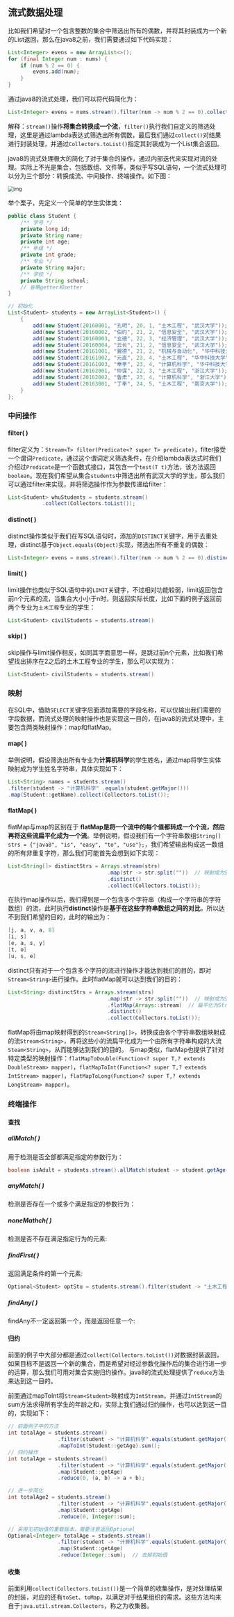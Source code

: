 ## 流式数据处理

<!--在我接触到java8流式处理的时候，我的第一感觉是流式处理让集合操作变得简洁了许多，通常我们需要多行代码才能完成的操作，借助于流式处理可以在一行中实现。-->

比如我们希望对一个包含整数的集合中筛选出所有的偶数，并将其封装成为一个新的List返回，那么在java8之前，我们需要通过如下代码实现：

```java
List<Integer> evens = new ArrayList<>();
for (final Integer num : nums) {
    if (num % 2 == 0) {
        evens.add(num);
    }
}
```

通过java8的流式处理，我们可以将代码简化为：

```java
List<Integer> evens = nums.stream().filter(num -> num % 2 == 0).collect(Collectors.toList());
```

解释：`stream()`操作**将集合转换成一个流**，`filter()`执行我们自定义的筛选处理，这里是通过lambda表达式筛选出所有偶数，最后我们通过`collect()`对结果进行封装处理，并通过`Collectors.toList()`指定其封装成为一个List集合返回。

java8的流式处理极大的简化了对于集合的操作，通过内部迭代来实现对流的处理。实际上不光是集合，包括数组、文件等，类似于写SQL语句，一个流式处理可以分为三个部分：转换成流、中间操作、终端操作。如下图：

<img src="https://images2015.cnblogs.com/blog/848293/201611/848293-20161103143545315-2110948414.png" alt="img" style="zoom: 80%;" /> 



举个栗子，先定义一个简单的学生实体类：

```java
public class Student {
    /** 学号 */
    private long id;
    private String name;
    private int age;
    /** 年级 */
    private int grade;
    /** 专业 */
    private String major;
    /** 学校 */
    private String school;
    // 省略getter和setter
}

// 初始化
List<Student> students = new ArrayList<Student>() {
    {
        add(new Student(20160001, "孔明", 20, 1, "土木工程", "武汉大学"));
        add(new Student(20160002, "伯约", 21, 2, "信息安全", "武汉大学"));
        add(new Student(20160003, "玄德", 22, 3, "经济管理", "武汉大学"));
        add(new Student(20160004, "云长", 21, 2, "信息安全", "武汉大学"));
        add(new Student(20161001, "翼德", 21, 2, "机械与自动化", "华中科技大学"));
        add(new Student(20161002, "元直", 23, 4, "土木工程", "华中科技大学"));
        add(new Student(20161003, "奉孝", 23, 4, "计算机科学", "华中科技大学"));
        add(new Student(20162001, "仲谋", 22, 3, "土木工程", "浙江大学"));
        add(new Student(20162002, "鲁肃", 23, 4, "计算机科学", "浙江大学"));
        add(new Student(20163001, "丁奉", 24, 5, "土木工程", "南京大学"));
    }
};
```



### 中间操作

#### filter( )

filter定义为：`Stream<T> filter(Predicate<? super T> predicate)`，filter接受一个谓词`Predicate`，通过这个谓词定义筛选条件，在介绍lambda表达式时我们介绍过`Predicate`是一个函数式接口，其包含一个`test(T t)`方法，该方法返回`boolean`。现在我们希望从集合`students`中筛选出所有武汉大学的学生，那么我们可以通过filter来实现，并将筛选操作作为参数传递给filter：

```java
List<Student> whuStudents = students.stream()                                    .filter(student -> "武汉大学".equals(student.getSchool()))                         
           .collect(Collectors.toList());
```

#### distinct( )

distinct操作类似于我们在写SQL语句时，添加的`DISTINCT`关键字，用于去重处理，distinct基于`Object.equals(Object)`实现，筛选出所有不重复的偶数：

```java
List<Integer> evens = nums.stream().filter(num -> num % 2 == 0).distinct()               .collect(Collectors.toList());
```

#### limit( )

 limit操作也类似于SQL语句中的`LIMIT`关键字，不过相对功能较弱，limit返回包含前n个元素的流，当集合大小小于n时，则返回实际长度，比如下面的例子返回前两个专业为`土木工程`专业的学生：

```java
List<Student> civilStudents = students.stream()                                    .filter(student -> "土木工程".equals(student.getMajor())).limit(2)                          .collect(Collectors.toList());
```

#### skip( )

skip操作与limit操作相反，如同其字面意思一样，是跳过前n个元素，比如我们希望找出排序在2之后的土木工程专业的学生，那么可以实现为：

```java
List<Student> civilStudents = students.stream()                                    .filter(student -> "土木工程".equals(student.getMajor()))                                    .skip(2).collect(Collectors.toList());
```



### 映射

在SQL中，借助`SELECT`关键字后面添加需要的字段名称，可以仅输出我们需要的字段数据，而流式处理的映射操作也是实现这一目的，在java8的流式处理中，主要包含两类映射操作：map和flatMap。

#### map( )

举例说明，假设筛选出所有专业为**计算机科学**的学生姓名，通过map将学生实体映射成为学生姓名字符串，具体实现如下：

```java
List<String> names = students.stream()
.filter(student -> "计算机科学" .equals(student.getMajor()))
.map(Student::getName).collect(Collectors.toList());
```



#### flatMap( )

flatMap与map的区别在于 **flatMap是将一个流中的每个值都转成一个个流，然后再将这些流扁平化成为一个流**。举例说明，假设我们有一个字符串数组`String[] strs = {"java8", "is", "easy", "to", "use"};`，我们希望输出构成这一数组的所有非重复字符，那么我们可能首先会想到如下实现：

```java
List<String[]> distinctStrs = Arrays.stream(strs)
                                .map(str -> str.split(""))  // 映射成为Stream<String[]>
                                .distinct()
                                .collect(Collectors.toList());
```

在执行map操作以后，我们得到是一个包含多个字符串（构成一个字符串的字符数组）的流，此时执行**distinct**操作是**基于在这些字符串数组之间的对比**，所以达不到我们希望的目的，此时的输出为：

```java
[j, a, v, a, 8]
[i, s]
[e, a, s, y]
[t, o]
[u, s, e]
```

distinct只有对于一个包含多个字符的流进行操作才能达到我们的目的，即对`Stream<String>`进行操作。此时flatMap就可以达到我们的目的：

```java
List<String> distinctStrs = Arrays.stream(strs)
                                .map(str -> str.split(""))  // 映射成为Stream<String[]>
                                .flatMap(Arrays::stream)  // 扁平化为Stream<String>
                                .distinct()
                                .collect(Collectors.toList());
```

flatMap将由map映射得到的`Stream<String[]>`，转换成由各个字符串数组映射成的流`Stream<String>`，再将这些小的流扁平化成为一个由所有字符串构成的大流`Steam<String>`，从而能够达到我们的目的。
与map类似，flatMap也提供了针对特定类型的映射操作：`flatMapToDouble(Function<? super T,? extends DoubleStream> mapper)`，`flatMapToInt(Function<? super T,? extends IntStream> mapper)`，`flatMapToLong(Function<? super T,? extends LongStream> mapper)`。



### 终端操作

#### 查找

##### allMatch( )

用于检测是否全部都满足指定的参数行为：

```java
boolean isAdult = students.stream().allMatch(student -> student.getAge() >= 18);
```

##### anyMatch( )

检测是否存在一个或多个满足指定的参数行为：

##### noneMathch( )

检测是否不存在满足指定行为的元素:

##### findFirst( )

返回满足条件的第一个元素:

```java
Optional<Student> optStu = students.stream().filter(student -> "土木工程".equals(student.getMajor())).findFirst();
```

##### findAny( )

findAny不一定返回第一个，而是返回任意一个:



#### 归约

前面的例子中大部分都是通过`collect(Collectors.toList())`对数据封装返回，如果目标不是返回一个新的集合，而是希望对经过参数化操作后的集合进行进一步的运算，那么我们可用对集合实施归约操作。java8的流式处理提供了`reduce`方法来达到这一目的。

前面通过mapToInt将`Stream<Student>`映射成为`IntStream`，并通过`IntStream`的sum方法求得所有学生的年龄之和，实际上我们通过归约操作，也可以达到这一目的，实现如下：

```java
// 前面例子中的方法
int totalAge = students.stream()
                .filter(student -> "计算机科学".equals(student.getMajor()))
                .mapToInt(Student::getAge).sum();
// 归约操作
int totalAge = students.stream()
                .filter(student -> "计算机科学".equals(student.getMajor()))
                .map(Student::getAge)
                .reduce(0, (a, b) -> a + b);

// 进一步简化
int totalAge2 = students.stream()
                .filter(student -> "计算机科学".equals(student.getMajor()))
                .map(Student::getAge)
                .reduce(0, Integer::sum);

// 采用无初始值的重载版本，需要注意返回Optional
Optional<Integer> totalAge = students.stream()
                .filter(student -> "计算机科学".equals(student.getMajor()))
                .map(Student::getAge)
                .reduce(Integer::sum);  // 去掉初始值
```



#### 收集

前面利用`collect(Collectors.toList())`是一个简单的收集操作，是对处理结果的封装，对应的还有`toSet`、`toMap`，以满足对于结果组织的需求。这些方法均来自于`java.util.stream.Collectors`，称之为收集器。